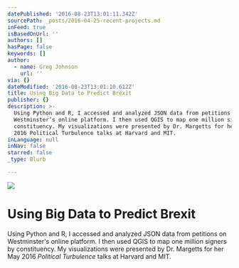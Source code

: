 ```yaml
---
datePublished: '2016-08-23T13:01:11.342Z'
sourcePath: _posts/2016-04-25-recent-projects.md
inFeed: true
isBasedOnUrl: ''
authors: []
hasPage: false
keywords: []
author:
  - name: Greg Johnson
    url: ''
via: {}
dateModified: '2016-08-23T13:01:10.612Z'
title: Using Big Data to Predict Brexit
publisher: {}
description: >-
  Using Python and R, I accessed and analyzed JSON data from petitions on
  Westminster’s online platform. I then used QGIS to map one million signers by
  constituency. My visualizations were presented by Dr. Margetts for her May
  2016 Political Turbulence talks at Harvard and MIT.
inLanguage: null
inNav: false
starred: false
_type: Blurb

---
```

![](https://s3-us-west-2.amazonaws.com/the-grid-img/p/dbf4d1c2231dea3bc463f262bf9f11b5ab9c6b92.png)

# Using Big Data to Predict Brexit

Using Python and R, I accessed and analyzed JSON data from petitions on Westminster's online platform. I then used QGIS to map one million signers by constituency. My visualizations were presented by Dr. Margetts for her May 2016 _Political Turbulence_ talks at Harvard and MIT.